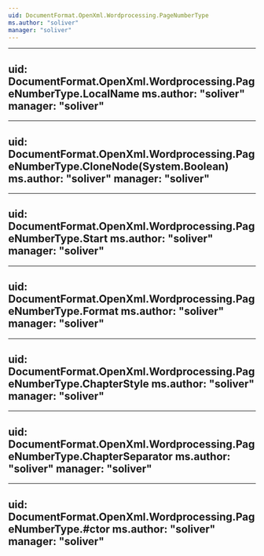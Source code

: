 ```yaml
---
uid: DocumentFormat.OpenXml.Wordprocessing.PageNumberType
ms.author: "soliver"
manager: "soliver"
---
```


---
uid: DocumentFormat.OpenXml.Wordprocessing.PageNumberType.LocalName
ms.author: "soliver"
manager: "soliver"
---

---
uid: DocumentFormat.OpenXml.Wordprocessing.PageNumberType.CloneNode(System.Boolean)
ms.author: "soliver"
manager: "soliver"
---

---
uid: DocumentFormat.OpenXml.Wordprocessing.PageNumberType.Start
ms.author: "soliver"
manager: "soliver"
---

---
uid: DocumentFormat.OpenXml.Wordprocessing.PageNumberType.Format
ms.author: "soliver"
manager: "soliver"
---

---
uid: DocumentFormat.OpenXml.Wordprocessing.PageNumberType.ChapterStyle
ms.author: "soliver"
manager: "soliver"
---

---
uid: DocumentFormat.OpenXml.Wordprocessing.PageNumberType.ChapterSeparator
ms.author: "soliver"
manager: "soliver"
---

---
uid: DocumentFormat.OpenXml.Wordprocessing.PageNumberType.#ctor
ms.author: "soliver"
manager: "soliver"
---

